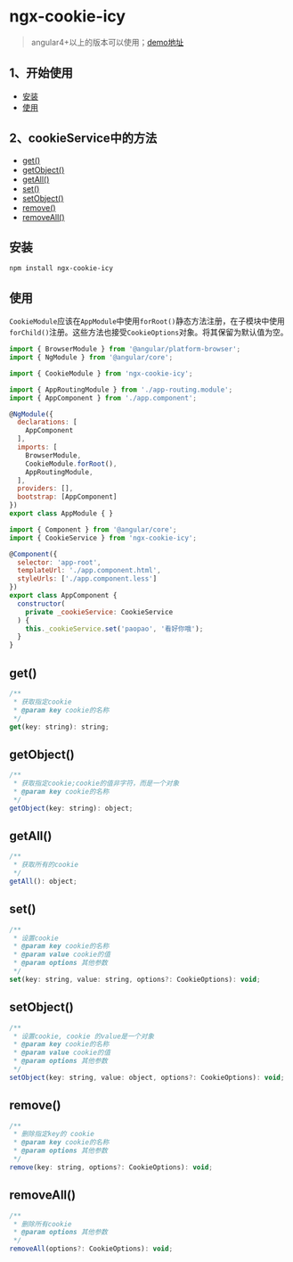 # ngx-cookie-icy
> angular4+以上的版本可以使用；[demo地址](https://ngx-library.now.sh/tools/cookie)


## 1、开始使用
  - <a href="#install">安装</a>
  - <a href="#use">使用</a>
## 2、cookieService中的方法
  - <a href="#get">get()</a>
  - <a href="#getObject">getObject()</a>
  - <a href="#getAll">getAll()</a>
  - <a href="#set">set()</a>
  - <a href="#setObject">setObject()</a>
  - <a href="#remove">remove()</a>
  - <a href="#removeAll">removeAll()</a>

## <a name="install">安装</a>

```
npm install ngx-cookie-icy
```

## <a name="use">使用</a>

``CookieModule``应该在``AppModule``中使用``forRoot()``静态方法注册，在子模块中使用``forChild()``注册。这些方法也接受``CookieOptions``对象。将其保留为默认值为空。

```javascript
import { BrowserModule } from '@angular/platform-browser';
import { NgModule } from '@angular/core';

import { CookieModule } from 'ngx-cookie-icy';

import { AppRoutingModule } from './app-routing.module';
import { AppComponent } from './app.component';

@NgModule({
  declarations: [
    AppComponent
  ],
  imports: [
    BrowserModule,
    CookieModule.forRoot(),
    AppRoutingModule,
  ],
  providers: [],
  bootstrap: [AppComponent]
})
export class AppModule { }
```

```javascript
import { Component } from '@angular/core';
import { CookieService } from 'ngx-cookie-icy';

@Component({
  selector: 'app-root',
  templateUrl: './app.component.html',
  styleUrls: ['./app.component.less']
})
export class AppComponent {
  constructor(
    private _cookieService: CookieService
  ) {
    this._cookieService.set('paopao', '看好你哦');
  }
}
```

## <a name="get">get()</a>
```javascript
/**
 * 获取指定cookie
 * @param key cookie的名称
 */
get(key: string): string;
```

## <a name="getObject">getObject()</a>
```javascript
/**
 * 获取指定cookie;cookie的值非字符，而是一个对象
 * @param key cookie的名称
 */
getObject(key: string): object;
```

## <a name="getAll">getAll()</a>
```javascript
/**
 * 获取所有的cookie
 */
getAll(): object;
```

## <a name="set">set()</a>
```javascript
/**
 * 设置cookie
 * @param key cookie的名称
 * @param value cookie的值
 * @param options 其他参数
 */
set(key: string, value: string, options?: CookieOptions): void;
```

## <a name="setObject">setObject()</a>
```javascript
/**
 * 设置cookie, cookie 的value是一个对象
 * @param key cookie的名称
 * @param value cookie的值
 * @param options 其他参数
 */
setObject(key: string, value: object, options?: CookieOptions): void;
```

## <a name="remove">remove()</a>
```javascript
/**
 * 删除指定key的 cookie
 * @param key cookie的名称
 * @param options 其他参数
 */
remove(key: string, options?: CookieOptions): void;
```

## <a name="removeAll">removeAll()</a>
```javascript
/**
 * 删除所有cookie
 * @param options 其他参数
 */
removeAll(options?: CookieOptions): void;
```
